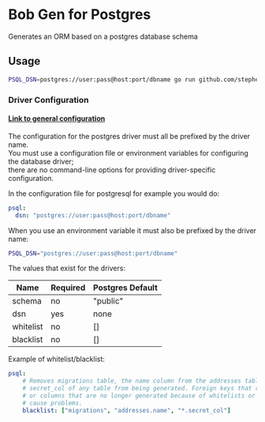 # Bob Gen for Postgres

Generates an ORM based on a postgres database schema

## Usage

```sh
PSQL_DSN=postgres://user:pass@host:port/dbname go run github.com/stephenafamo/bob/gen/bobgen-psql@latest
```

### Driver Configuration

#### [Link to general configuration](..)

The configuration for the postgres driver must all be prefixed by the driver name.  
You must use a configuration file or environment variables for configuring the database driver;  
there are no command-line options for providing driver-specific configuration.

In the configuration file for postgresql for example you would do:

```yaml
psql:
  dsn: "postgres://user:pass@host:port/dbname"
```

When you use an environment variable it must also be prefixed by the driver
name:

```sh
PSQL_DSN="postgres://user:pass@host:port/dbname"
```

The values that exist for the drivers:

| Name | Required | Postgres Default |
| ---- | -------- | ---------------- |
| schema    | no        | "public"  |
| dsn       | yes       | none      |
| whitelist | no        | []        |
| blacklist | no        | []        |

Example of whitelist/blacklist:

```yaml
psql:
    # Removes migrations table, the name column from the addresses table, and
    # secret_col of any table from being generated. Foreign keys that reference tables
    # or columns that are no longer generated because of whitelists or blacklists may
    # cause problems.
    blacklist: ["migrations", "addresses.name", "*.secret_col"]
```
